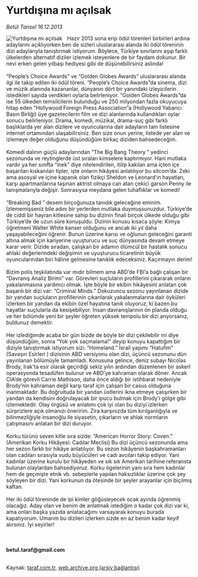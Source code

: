# Yurtdışına mı açılsak

*Betül Tansel 16.12.2013*

<div class="yazi"><img align="left" alt="Yurtdışına mı açılsak" border="0" src="http://www.taraf.com.tr/fotoraflar/makaleler/yurtdisina-mi-acilsak_6562_orijinal.jpg" style="border-right-width:10px; border-color:#FFFFFF"/>Hazır 2013 sona erip ödül törenleri birbirleri ardına adaylarını açıklıyorken ben de sizleri uluslararası alanda iki ödül töreninin dizi adaylarıyla tanıştırmak istiyorum. Böylece, Türkiye sınırlarını aşıp farklı ülkelerden alternatif diziler izlemek isteyenlere de bir faydam dokunur. Bir nevi erken gelen yılbaşı hediyesi gibi de düşünebilirsiniz aslında!<br/><br/>“People’s Choice Awards” ve “Golden Globes Awards” uluslararası alanda ilgi ile takip edilen iki ödül töreni. “People’s Choice Awards”da sinema, dizi ve müzik alanında kazananlar, dünyanın dört bir yanındaki izleyicilerin istedikleri sayıda verdikleri oylarla belirleniyor. “Golden Globes Awards”da ise 55 ülkeden temsilcilerin bulunduğu ve 250 milyondan fazla okuyucuya hitap eden “Hollywood Foreign Press Association”a (Hollywood Yabancı Basın Birliği) üye gazetecilerin film ve dizi alanlarında kullandıkları oylar sonucu belirleniyor. Drama, komedi, müzikal, drama-suç gibi farklı başlıklarda yer alan dizilere ve oyuncularına dair adayların tam listesine internet ortamından ulaşabilirsiniz. Ben size onun yerine, listede yer alan ve izlemeye değer olduğunu düşündüğüm birkaç diziden bahsedeceğim.<br/><br/>Komedi dalının güçlü adaylarından “The Big Bang Theory ” yedinci sezonunda ve reytinglerde üst sıraları kimselere kaptırmıyor. Hani mutlaka vardır ya her sınıfta “inek” diye nitelendirilen, itilip kakılan ama içten içe başarıları kıskanılan tipler, işte onların hikâyesi anlatılıyor bu sitcom’da. Zeki ama asosyal ve içine kapanık olan fizikçi Sheldon ve Leonard’ın hayatları, karşı apartmanlarına taşınan aktrist olmaya can atan çekici garson Penny ile tanışmalarıyla değişir. Sonrasıysa meydana gelen tuhaflıklar ve komedi!<br/><br/>“Breaking Bad ” desem birçoğunuza tanıdık geleceğine eminim. İzlememişseniz bile adını bir yerlerden mutlaka duymuşsunuzdur. Türkiye’de de ciddi bir hayran kitlesine sahip bu dizinin finali birçok ülkede olduğu gibi Türkiye’de de uzun süre konuşuldu. Dizinin konusu kısaca şöyle: Kimya öğretmeni Walter White kanser olduğunu ve ancak iki yıl daha yaşayabileceğini öğrenir. Bunun üzerine karısı ve oğlunun geleceğini garanti altına almak için kariyerine uyuşturucu ve suç dünyasında devam etmeye karar verir. Dizide sıradan, çalışkan bir adamın ölümcül bir hastalık sonucu ahlaki değerlerindeki değişimin ve uyuşturucu ticaretinin büyük oyuncularından biri hâline gelmesine tanıklık edeceksiniz. Kaçırmayın derim!<br/><br/>Bizim polis teşkilatında var mıdır bilmem ama ABD’de FBI’a bağlı çalışan bir “Davranış Analiz Birimi” var. Görevleri suçluların profillerini çıkararak onların yakalanmasına yardımcı olmak. İşte böyle bir ekibin hikâyesini anlatan çok başarılı bir dizi var: “Criminal Minds.” Dokuzuncu sezonu yayınlanan dizide bir yandan suçluların profillerinin çıkarılarak yakalanmalarına dair öyküleri izlerken bir yandan da ekibin özel hayatına tanık oluyoruz, ki bazen bu hayatlar suçlularla da kesişebiliyor. İnsan davranışlarının ön planda olduğu ve her bölümde yeni bir şeyler öğreten yüksek tempolu bir dizi arıyorsanız, buldunuz demektir.<br/><br/>Her izlediğimde acaba bir gün bizde de böyle bir dizi çekilebilir mi diye düşündüğüm, sonra “Yok yok saçmalama!” deyip konuyu kapattığım bir diziyle tanıştırmak istiyorum sizi: “Homeland.” İsrail yapımı “Hatufim” (Savaşın Esirleri ) dizisinin ABD versiyonu olan dizi, üçüncü sezonunu dün yayınlanan bölümüyle tamamladı. Konusuna gelince, deniz subayı Nicolas Brody, Irak’ta esir olarak geçirdiği sekiz yılın ardından düzenlenen bir askerî operasyonda tesadüfen bulunur ve ABD’ye kahraman olarak döner. Ancak CIA’de görevli Carrie Mathison, daha önce aldığı bir istihbarat nedeniyle Brody’nin kahraman değil karşı taraf için çalışan bir casus olduğuna inanmaktadır. Bu doğrultuda bir yandan üstlerini ikna etmeye çalışırken bir yandan da kendisini doğrulayacak bir ipucu bulmak için Brody’i gölge gibi izlemektedir. Olay örgüsü ve anlatımı çok iyi olan bu diziyi izlerken sürprizlere açık olmanızı öneririm. Zira karşınızda tüm kırılganlığıyla ve bilinmezliğiyle insanoğlu ile siyasetin, çıkarların ve ahlak normların çatışmasını anlatan bir dizi duruyor.<br/><br/>Korku türünü seven kitle sıra sizde: “American Horror Story: Coven.” (Amerikan Korku Hikâyesi: Cadılar Meclisi) Bu dizi üçüncü sezonunda ama her sezon farklı bir hikâye anlatılıyor. Bu sezon hikâyenin başkahramanları olan cadıları sırasıyla vudu büyücüleri ve cadı avcıları takip ediyor. Yani kadınlar üzerine kurulu bir hikâyeden ve sık sık Amerikan tarihine referansta bulunan olaylardan bahsediyoruz. Korku ögelerinin yanı sıra hem kadınlar hem de geçmişte etnik vb. sebeplerle yapılan haksızlıklar üzerine çok şey söyleyen bir dizi. Yani korkunun da ötesinde bir şeyler arayanlar için biçilmiş kaftan.<br/><br/>Her iki ödül töreninde de ipi kimler göğüsleyecek ocak ayında öğrenmiş olacağız. Aday olan ve benim de anlatmak istediğim o kadar çok dizi var ki, ama onları başka yazıda anlatacağımı varsayarak konuyu burada kapatıyorum. Umarım bu dizileri izlerken sizde en az benim kadar keyif alırsınız. İyi seyirler!<br/><br/><br/><br/><b>betul.taraf@gmail.com</b><br/><br/>
</div>

Kaynak: [taraf.com.tr](http://www.taraf.com.tr:80/betul-tansel/makale-yurtdisina-mi-acilsak.htm), [web.archive.org (arşiv bağlantısı)](http://web.archive.org/web/20131219055643/http://www.taraf.com.tr:80/betul-tansel/makale-yurtdisina-mi-acilsak.htm)
